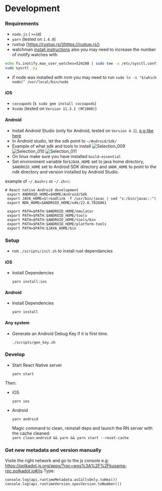 # Development


### Requirements

- `node.js` ( `>=10`)
- `yarn` (tested on `1.6.0`)
- rustup [https://rustup.rs/](https://rustup.rs/)
- watchman [install instructions](https://facebook.github.io/watchman/docs/install.html) also you may need to increase the number of inotify watches with 
```bash
echo fs.inotify.max_user_watches=524288 | sudo tee -a /etc/sysctl.conf;
sudo sysctl -p;
```
- if node was installed with nvm you may need to run `sudo ln -s "$(which node)" /usr/local/bin/node`

#### iOS
- `cocoapods` (`$ sudo gem install cocoapods`)
- `Xcode` (tested on `Version 11.3.1 (9F2000)`)

#### Android
- Install Android Studio (only for Android, tested on `Version 4.1`), [e.g like here](https://trendoceans.com/how-to-install-configure-android-studio-on-linux-ubuntu-20-04/#Install-Android-Studio-using-tar.gz)
- In Android studio, let the sdk point to `~/Android/Sdk/`
- Example of what sdk and tools to install
![Selection_009](https://user-images.githubusercontent.com/33178835/113449339-e8ff8180-93fd-11eb-80a0-e9fb381352c1.png)
![Selection_010](https://user-images.githubusercontent.com/33178835/113449342-eb61db80-93fd-11eb-8993-269c1aa6023e.png)
![Selection_011](https://user-images.githubusercontent.com/33178835/113449345-edc43580-93fd-11eb-9f88-f0c88a31fe99.png)
- On linux make sure you have installed `build-essential`
- Set environment variable for`$JAVA_HOME` set to java home directory, `$ANDROID_HOME` set to Android SDK directory and `$NDK_HOME` to point to the ndk directory and version installed by Android Studio.

example of `~/.bashrc` or `~/.zhrc`:
```
# React native Android development
 export ANDROID_HOME=$HOME/Android/Sdk
 export JAVA_HOME=$(readlink -f /usr/bin/javac | sed "s:/bin/javac::")
 export NDK_HOME=$ANDROID_HOME/ndk/22.0.7026061

 export PATH=$PATH:$ANDROID_HOME/emulator
 export PATH=$PATH:$ANDROID_HOME/tools
 export PATH=$PATH:$ANDROID_HOME/tools/bin
 export PATH=$PATH:$ANDROID_HOME/platform-tools
 export PATH=$PATH:$JAVA_HOME/bin
```
### Setup

- run `./scripts/init.sh` to install rust dependancies

#### iOS
- Install Dependencies

    ```
    yarn install:ios
    ```
#### Android
- Install Dependencies

    ```
    yarn install
    ```

#### Any system
- Generate an Android Debug Key if it is first time.

    ```
    ./scripts/gen_key.sh
    ```

### Develop

- Start React Native server

    ```
    yarn start
    ```

Then:

- iOS

    ```
    yarn ios
    ```

- Android

    ```
    yarn android
    ```
	
	Magic command to clean, reinstall deps and launch the RN server with the cache cleaned:  
  `yarn clean:android && yarn && yarn start --reset-cache` 

### Get new metadata and version manually

Visite the right network and go to the js console e.g: https://polkadot.js.org/apps/?rpc=wss%3A%2F%2Fkusama-rpc.polkadot.io#/js
Type:
```
console.log(api.runtimeMetadata.asCallsOnly.toHex())
console.log(api.runtimeVersion.specVersion.toNumber())
```